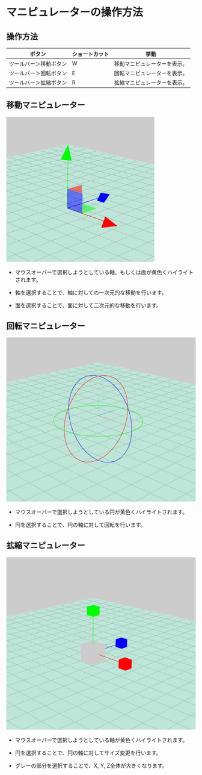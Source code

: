 # マニピュレーターの操作方法

## 操作方法

| ボタン | ショートカット | 挙動 |
|---|---|---|
| ツールバー＞移動ボタン | W | 移動マニピュレーターを表示。 |
| ツールバー＞回転ボタン | E | 回転マニピュレーターを表示。 |
| ツールバー＞拡縮ボタン | R | 拡縮マニピュレーターを表示。 |

## 移動マニピュレーター

![Manipulator_1](img/Manipulator_1.jpg)

- マウスオーバーで選択しようとしている軸、もしくは面が黄色くハイライトされます。

- 軸を選択することで、軸に対しての一次元的な移動を行います。

- 面を選択することで、面に対して二次元的な移動を行います。

## 回転マニピュレーター

![Manipulator_2](img/Manipulator_2.jpg)

- マウスオーバーで選択しようとしている円が黄色くハイライトされます。

- 円を選択することで、円の軸に対して回転を行います。

## 拡縮マニピュレーター

![Manipulator_3](img/Manipulator_3.jpg)

- マウスオーバーで選択しようとしている軸が黄色くハイライトされます。

- 円を選択することで、円の軸に対してサイズ変更を行います。

- グレーの部分を選択することで、X, Y, Z全体が大きくなります。
